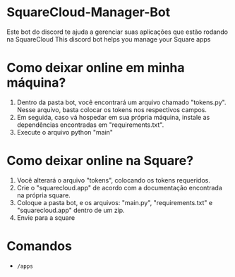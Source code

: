# SquareCloud-Manager-Bot
Este bot do discord te ajuda a gerenciar suas aplicações que estão rodando na SquareCloud
This discord bot helps you manage your Square apps

# Como deixar online em minha máquina?

1. Dentro da pasta bot, você encontrará um arquivo chamado "tokens.py". Nesse arquivo, basta colocar os tokens nos respectivos campos.
2. Em seguida, caso vá hospedar em sua própria máquina, instale as dependências encontradas em "requirements.txt".
3. Execute o arquivo python "main"

# Como deixar online na Square?

1. Você alterará o arquivo "tokens", colocando os tokens requeridos.
2. Crie o "squarecloud.app" de acordo com a documentação encontrada na própria square.
3. Coloque a pasta bot, e os arquivos: "main.py", "requirements.txt" e "squarecloud.app" dentro de um zip.
4. Envie para a square

# Comandos

- `/apps`

